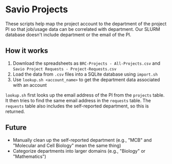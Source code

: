 # Savio Projects
These scripts help map the project account to the department of the project PI so that job/usage data can be correlated with department. Our SLURM database doesn't include department or the email of the PI.

## How it works
1. Download the spreadsheets as `BRC-Projects - All-Projects.csv` and `Savio Project Requests - Project-Requests.csv`
1. Load the data from `.csv` files into a SQLite database using `import.sh`
1. Use `lookup.sh <account_name>` to get the department data associated with an account

`lookup.sh` first looks up the email address of the PI from the `projects` table. It then tries to find the same email address in the `requests` table. The `requests` table also includes the self-reported department, so this is returned.

## Future
- Manually clean up the self-reported department (e.g., "MCB" and "Molecular and Cell Biology" mean the same thing)
- Categorize departments into larger domains (e.g., "Biology" or "Mathematics")

